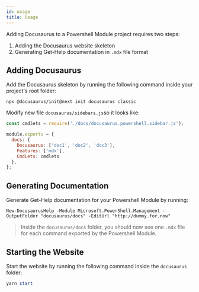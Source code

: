 ```yaml
---
id: usage
title: Usage
---
```


Adding Docusaurus to a Powershell Module project requires two steps:

1. Adding the Docusaurus website skeleton
2. Generating Get-Help documentation in `.mdx` file format


## Adding Docusaurus

Add the Docusaurus skeleton by running the following
command inside your project's root folder:

```
npx @docusaurus/init@next init docusaurus classic
```

Modify new file `docusaurus/sidebars.js`so it looks like:

```js
const cmdlets = require('./docs/docusaurus.powershell.sidebar.js');

module.exports = {
  docs: {
    Docusaurus: ['doc1', 'doc2', 'doc3'],
    Features: ['mdx'],
    CmdLets: cmdlets
  },
};
```

## Generating Documentation

Generate Get-Help documentation for your Powershell Module by running:

```
New-DocusaurusHelp -Module Microsoft.PowerShell.Management -OutputFolder "docusaurus/docs" -EditUrl "http://dummy.for.now"
```

> Inside the `docusaurus/docs` folder, you should now see one `.mdx` file for each command
> exported by the Powershell Module.

## Starting the Website

Start the website by running the following command inside the `docusaurus` folder:

```powershell
yarn start
```
